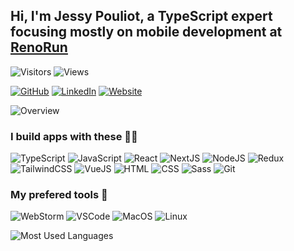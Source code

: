 ## Hi, I'm Jessy Pouliot, a TypeScript expert focusing mostly on mobile development at [RenoRun](https://renorun.ca)

![Visitors](https://visitor-badge.laobi.icu/badge?page_id=jessypouliot98)
![Views](https://komarev.com/ghpvc/?username=jessypouliot98)

[![GitHub](https://img.icons8.com/color/48/000000/github.png)](https://github.com/jessypouliot98)
[![LinkedIn](https://img.icons8.com/color/48/000000/linkedin.png)](https://www.linkedin.com/in/jessypouliot/)
[![Website](https://img.icons8.com/color/48/000000/web.png)](https://jessypouliot.ca)

![Overview](https://github-readme-streak-stats.herokuapp.com?user=jessypouliot98&theme=react&date_format=M%20j%5B%2C%20Y%5D/)

### I build apps with these 👨‍💻

![TypeScript](https://img.icons8.com/color/48/000000/typescript--v1.png)
![JavaScript](https://img.icons8.com/color/48/000000/javascript--v1.png)
![React](https://img.icons8.com/color/48/000000/react-native.png)
![NextJS](https://img.icons8.com/color/48/000000/nextjs.png)
![NodeJS](https://img.icons8.com/color/48/000000/nodejs.png)
![Redux](https://img.icons8.com/color/48/000000/redux.png)
![TailwindCSS](https://img.icons8.com/color/48/000000/tailwindcss.png)
![VueJS](https://img.icons8.com/color/48/000000/vue-js.png)
![HTML](https://img.icons8.com/color/48/000000/html-5.png)
![CSS](https://img.icons8.com/color/48/000000/css3.png)
![Sass](https://img.icons8.com/color/48/000000/sass.png)
![Git](https://img.icons8.com/color/48/000000/git.png)

### My prefered tools 🔧

![WebStorm](https://img.icons8.com/color/48/000000/webstorm.png)
![VSCode](https://img.icons8.com/color/48/000000/visual-studio-code-2019.png)
![MacOS](https://img.icons8.com/color/48/000000/mac-os-logo.png)
![Linux](https://img.icons8.com/color/48/000000/linux.png)

![Most Used Languages](https://github-readme-stats.vercel.app/api/top-langs/?username=jessypouliot98&theme=react&hide=ActionScript,C%23,Java,C%2B%2B,Objective-C,Objective-C%2B%2B,SCSS,HTML)